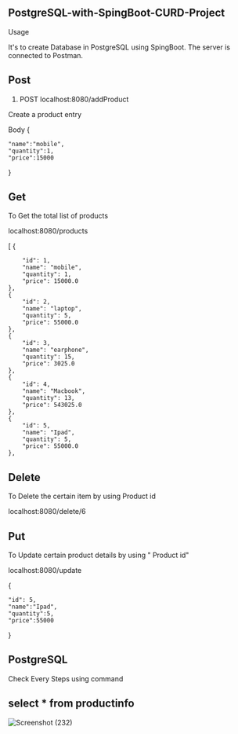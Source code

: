 
## PostgreSQL-with-SpingBoot-CURD-Project

Usage

It's to create Database in PostgreSQL using SpingBoot. The server is connected to Postman. 


## Post
1. POST    localhost:8080/addProduct



  Create a product entry




Body 
{
    
    "name":"mobile",
    "quantity":1,
    "price":15000

}
##  Get 

To Get the total list of products

localhost:8080/products


[
    {

        "id": 1,
        "name": "mobile",
        "quantity": 1,
        "price": 15000.0
    },
    {
        "id": 2,
        "name": "laptop",
        "quantity": 5,
        "price": 55000.0
    },
    {
        "id": 3,
        "name": "earphone",
        "quantity": 15,
        "price": 3025.0
    },
    {
        "id": 4,
        "name": "Macbook",
        "quantity": 13,
        "price": 543025.0
    },
    {
        "id": 5,
        "name": "Ipad",
        "quantity": 5,
        "price": 55000.0
    },
## Delete

To Delete the certain item by using Product id

localhost:8080/delete/6
## Put

To Update certain product details by using " Product id"

localhost:8080/update

{
    
    "id": 5,
    "name":"Ipad",
    "quantity":5,
    "price":55000

}
## PostgreSQL

Check Every Steps using command 



## select * from productinfo

![Screenshot (232)](https://user-images.githubusercontent.com/69393453/166656234-e3463251-ea34-4596-8a67-8de21037708e.png)


